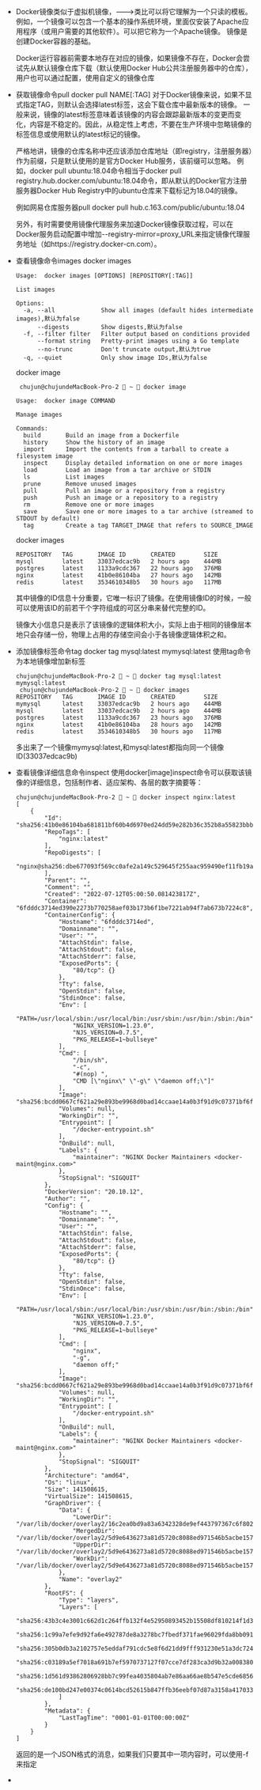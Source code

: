 - Docker镜像类似于虚拟机镜像，--->类比可以将它理解为一个只读的模板。
  例如，一个镜像可以包含一个基本的操作系统环境，里面仅安装了Apache应用程序（或用户需要的其他软件）。可以把它称为一个Apache镜像。
  镜像是创建Docker容器的基础。
  
  Docker运行容器前需要本地存在对应的镜像，如果镜像不存在，Docker会尝试先从默认镜像仓库下载（默认使用Docker Hub公共注册服务器中的仓库），用户也可以通过配置，使用自定义的镜像仓库
- 获取镜像命令pull
  docker pull NAME[:TAG]
  对于Docker镜像来说，如果不显式指定TAG，则默认会选择latest标签，这会下载仓库中最新版本的镜像。
  一般来说，镜像的latest标签意味着该镜像的内容会跟踪最新版本的变更而变化，内容是不稳定的。因此，从稳定性上考虑，不要在生产环境中忽略镜像的标签信息或使用默认的latest标记的镜像。
  
  严格地讲，镜像的仓库名称中还应该添加仓库地址（即registry，注册服务器）作为前缀，只是默认使用的是官方Docker Hub服务，该前缀可以忽略。
  例如，docker pull ubuntu:18.04命令相当于docker pull registry.hub.docker.com/ubuntu:18.04命令，即从默认的Docker官方注册服务器Docker Hub Registry中的ubuntu仓库来下载标记为18.04的镜像。
  
  例如网易仓库服务器pull
  docker pull hub.c.163.com/public/ubuntu:18.04
  
  另外，有时需要使用镜像代理服务来加速Docker镜像获取过程，可以在Docker服务启动配置中增加--registry-mirror=proxy_URL来指定镜像代理服务地址（如https://registry.docker-cn.com）。
- 查看镜像命令images
  docker images
  ```
  Usage:  docker images [OPTIONS] [REPOSITORY[:TAG]]
  
  List images
  
  Options:
    -a, --all             Show all images (default hides intermediate images),默认为false
        --digests         Show digests,默认为false
    -f, --filter filter   Filter output based on conditions provided
        --format string   Pretty-print images using a Go template
        --no-trunc        Don't truncate output,默认为true
    -q, --quiet           Only show image IDs,默认为false
  ```
  docker image 
  ```
   chujun@chujundeMacBook-Pro-2  ~  docker image
  
  Usage:  docker image COMMAND
  
  Manage images
  
  Commands:
    build       Build an image from a Dockerfile
    history     Show the history of an image
    import      Import the contents from a tarball to create a filesystem image
    inspect     Display detailed information on one or more images
    load        Load an image from a tar archive or STDIN
    ls          List images
    prune       Remove unused images
    pull        Pull an image or a repository from a registry
    push        Push an image or a repository to a registry
    rm          Remove one or more images
    save        Save one or more images to a tar archive (streamed to STDOUT by default)
    tag         Create a tag TARGET_IMAGE that refers to SOURCE_IMAGE
  ```
  docker images
  ```
  REPOSITORY   TAG       IMAGE ID       CREATED        SIZE
  mysql        latest    33037edcac9b   2 hours ago    444MB
  postgres     latest    1133a9cdc367   22 hours ago   376MB
  nginx        latest    41b0e86104ba   27 hours ago   142MB
  redis        latest    3534610348b5   30 hours ago   117MB
  ```
  其中镜像的ID信息十分重要，它唯一标识了镜像。在使用镜像ID的时候，一般可以使用该ID的前若干个字符组成的可区分串来替代完整的ID。
  
  镜像大小信息只是表示了该镜像的逻辑体积大小，实际上由于相同的镜像层本地只会存储一份，物理上占用的存储空间会小于各镜像逻辑体积之和。
- 添加镜像标签命令tag
  docker tag mysql:latest mymysql:latest
  使用tag命令为本地镜像增加新标签
  ```
  chujun@chujundeMacBook-Pro-2  ~  docker tag mysql:latest mymysql:latest
   chujun@chujundeMacBook-Pro-2  ~  docker images
  REPOSITORY   TAG       IMAGE ID       CREATED        SIZE
  mymysql      latest    33037edcac9b   2 hours ago    444MB
  mysql        latest    33037edcac9b   2 hours ago    444MB
  postgres     latest    1133a9cdc367   23 hours ago   376MB
  nginx        latest    41b0e86104ba   28 hours ago   142MB
  redis        latest    3534610348b5   30 hours ago   117MB
  ```
  多出来了一个镜像mymysql:latest,和mysql:latest都指向同一个镜像ID(33037edcac9b)
- 查看镜像详细信息命令inspect
  使用docker[image]inspect命令可以获取该镜像的详细信息，包括制作者、适应架构、各层的数字摘要等：
  ```
  chujun@chujundeMacBook-Pro-2  ~  docker inspect nginx:latest
  [
      {
          "Id": "sha256:41b0e86104ba681811bf60b4d6970ed24dd59e282b36c352b8a55823bbb5e14a",
          "RepoTags": [
              "nginx:latest"
          ],
          "RepoDigests": [
              "nginx@sha256:dbe677093f569cc0afe2a149c529645f255aac959490ef11fb19ac6418b815d3"
          ],
          "Parent": "",
          "Comment": "",
          "Created": "2022-07-12T05:00:50.081423817Z",
          "Container": "6fdddc3714ed390e2273b770258aef03b173b6f1be7221ab94f7ab673b7224c8",
          "ContainerConfig": {
              "Hostname": "6fdddc3714ed",
              "Domainname": "",
              "User": "",
              "AttachStdin": false,
              "AttachStdout": false,
              "AttachStderr": false,
              "ExposedPorts": {
                  "80/tcp": {}
              },
              "Tty": false,
              "OpenStdin": false,
              "StdinOnce": false,
              "Env": [
                  "PATH=/usr/local/sbin:/usr/local/bin:/usr/sbin:/usr/bin:/sbin:/bin",
                  "NGINX_VERSION=1.23.0",
                  "NJS_VERSION=0.7.5",
                  "PKG_RELEASE=1~bullseye"
              ],
              "Cmd": [
                  "/bin/sh",
                  "-c",
                  "#(nop) ",
                  "CMD [\"nginx\" \"-g\" \"daemon off;\"]"
              ],
              "Image": "sha256:bcdd0667cf621a29e893be9968d0bad14ccaae14a0b3f91d9c07371bf6f64cd2",
              "Volumes": null,
              "WorkingDir": "",
              "Entrypoint": [
                  "/docker-entrypoint.sh"
              ],
              "OnBuild": null,
              "Labels": {
                  "maintainer": "NGINX Docker Maintainers <docker-maint@nginx.com>"
              },
              "StopSignal": "SIGQUIT"
          },
          "DockerVersion": "20.10.12",
          "Author": "",
          "Config": {
              "Hostname": "",
              "Domainname": "",
              "User": "",
              "AttachStdin": false,
              "AttachStdout": false,
              "AttachStderr": false,
              "ExposedPorts": {
                  "80/tcp": {}
              },
              "Tty": false,
              "OpenStdin": false,
              "StdinOnce": false,
              "Env": [
                  "PATH=/usr/local/sbin:/usr/local/bin:/usr/sbin:/usr/bin:/sbin:/bin",
                  "NGINX_VERSION=1.23.0",
                  "NJS_VERSION=0.7.5",
                  "PKG_RELEASE=1~bullseye"
              ],
              "Cmd": [
                  "nginx",
                  "-g",
                  "daemon off;"
              ],
              "Image": "sha256:bcdd0667cf621a29e893be9968d0bad14ccaae14a0b3f91d9c07371bf6f64cd2",
              "Volumes": null,
              "WorkingDir": "",
              "Entrypoint": [
                  "/docker-entrypoint.sh"
              ],
              "OnBuild": null,
              "Labels": {
                  "maintainer": "NGINX Docker Maintainers <docker-maint@nginx.com>"
              },
              "StopSignal": "SIGQUIT"
          },
          "Architecture": "amd64",
          "Os": "linux",
          "Size": 141508615,
          "VirtualSize": 141508615,
          "GraphDriver": {
              "Data": {
                  "LowerDir": "/var/lib/docker/overlay2/16c2ea0bd9a83a6342328de9ef443797367c6f8029b0d2aacef0b74c48447cd9/diff:/var/lib/docker/overlay2/6eff80bd9475f7a5d43628134e328e2b0ad71595d76f5e37c26bbf5a70f4179f/diff:/var/lib/docker/overlay2/7a176df54170d72882ed54a99aa0a0233038b634c0083df526dbf6777059ea53/diff:/var/lib/docker/overlay2/d5f658c7fcf1a579bc6f2968cdbfc3556c871fc722d57795e7053892a7635068/diff:/var/lib/docker/overlay2/804c02e13a59e88871ba22856b2798a5e35623846a6854cad6a556506d33f3ed/diff",
                  "MergedDir": "/var/lib/docker/overlay2/5d9e6436273a81d5720c8088ed971546b5acbe157dbf3f7fc242459bd3d5e852/merged",
                  "UpperDir": "/var/lib/docker/overlay2/5d9e6436273a81d5720c8088ed971546b5acbe157dbf3f7fc242459bd3d5e852/diff",
                  "WorkDir": "/var/lib/docker/overlay2/5d9e6436273a81d5720c8088ed971546b5acbe157dbf3f7fc242459bd3d5e852/work"
              },
              "Name": "overlay2"
          },
          "RootFS": {
              "Type": "layers",
              "Layers": [
                  "sha256:43b3c4e3001c662d1c264ffb132f4e52950893452b15508df810214f1d3f124b",
                  "sha256:1c99a7efe9d92fa6e492787de8a3278bc7fbedf371fae96029fda8bb0910f873",
                  "sha256:305b0db3a2102757e5eddaf791cdc5e8f6d21dd9fff931230e51a3dc724bb19d",
                  "sha256:c03189a5ef7018a691b7ef5970737127f07cce7df283ca3d9b32a00838058990",
                  "sha256:1d561d93862806928bb7c99fea4035804ab7e86aa66ae8b547e5cde6856fb5db",
                  "sha256:de100bd247e00374c0614bcd52615b847ffb36eebf07d87a3158a41703385867"
              ]
          },
          "Metadata": {
              "LastTagTime": "0001-01-01T00:00:00Z"
          }
      }
  ]
  ```
  返回的是一个JSON格式的消息，如果我们只要其中一项内容时，可以使用-f来指定
-